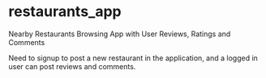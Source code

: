 # restaurants_app
Nearby Restaurants Browsing App with User Reviews, Ratings and Comments

Need to signup to post a new restaurant in the application, and a logged in user can post reviews and comments.
